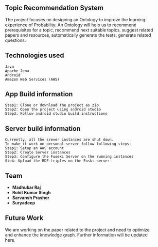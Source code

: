 ## Topic Recommendation System 
The project focuses on designing an Ontology to improve the learning experience of Probability. An Ontology will help us to recommend prerequisites for a topic, recommend next suitable topics, suggest related papers and resources, automatically generate the tests, generate related questions.

## Technologies used
```
Java
Apache Jena 
Android
Amazon Web Services (AWS)
```
## App Build information
```
Step1: Clone or download the project as zip
Step2: Open the project using android studio
Step3: Follow android studio build instructions
```
## Server build information

```
Currently, all the srever instances are shut down.
To make it work on personal server follow following steps:
Step1: Setup an AWS account 
Step2: Create Server instances
Step3: Configure the Fuseki Server on the running instances 
Ste4: Upload the RDF triples on the Fuski server
```
## Team 

* **Madhukar Raj** 
* **Rohit Kumar Singh** 
* **Sarvansh Prasher** 
* **Suryadeep** 

## Future Work 
We are working on the paper related to the project and need to optimize and enhance the knowledge graph. Further information will be updated here.
